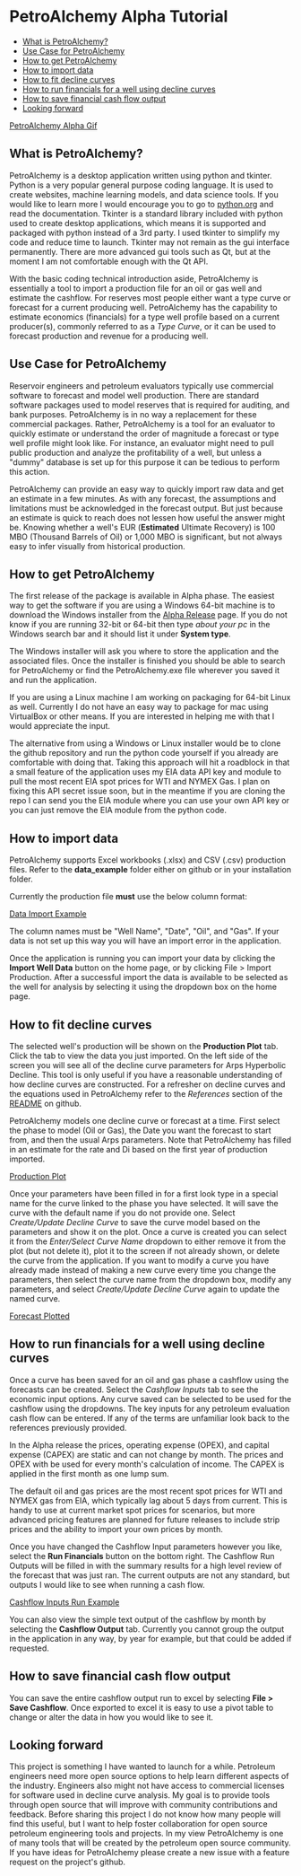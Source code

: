 # PetroAlchemy Alpha Tutorial
  - [What is PetroAlchemy?](#what-is-petroalchemy)
  - [Use Case for PetroAlchemy](#use-case-for-petroalchemy)
  - [How to get PetroAlchemy](#how-to-get-petroalchemy)
  - [How to import data](#how-to-import-data)
  - [How to fit decline curves](#how-to-fit-decline-curves)
  - [How to run financials for a well using decline curves](#how-to-run-financials-for-a-well-using-decline-curves)
  - [How to save financial cash flow output](#how-to-save-financial-cash-flow-output)
  - [Looking forward](#looking-forward)

[PetroAlchemy Alpha Gif](./img/alpha_introduction.gif)

## What is PetroAlchemy?
PetroAlchemy is a desktop application written using python and tkinter. Python is a very popular general purpose coding language. It is used to create websites, machine learning models, and data science tools. If you would like to learn more I would encourage you to go to [python.org](https://www.python.org/) and read the documentation. Tkinter is a standard library included with python used to create desktop applications, which means it is supported and packaged with python instead of a 3rd party. I used tkinter to simplify my code and reduce time to launch. Tkinter may not remain as the gui interface permanently. There are more advanced gui tools such as Qt, but at the moment I am not comfortable enough with the Qt API.

With the basic coding technical introduction aside, PetroAlchemy is essentially a tool to import a production file for an oil or gas well and estimate the cashflow. For reserves most people either want a type curve or forecast for a current producing well. PetroAlchemy has the capability to estimate economics (financials) for a type well profile based on a current producer(s), commonly referred to as a *Type Curve*, or it can be used to forecast production and revenue for a producing well.

## Use Case for PetroAlchemy
Reservoir engineers and petroleum evaluators typically use commercial software to forecast and model well production. There are standard software packages used to model reserves that is required for auditing, and bank purposes. PetroAlchemy is in no way a replacement for these commercial packages. Rather, PetroAlchemy is a tool for an evaluator to quickly estimate or understand the order of magnitude a forecast or type well profile might look like. For instance, an evaluator might need to pull public production and analyze the profitability of a well, but unless a "dummy" database is set up for this purpose it can be tedious to perform this action. 

PetroAlchemy can provide an easy way to quickly import raw data and get an estimate in a few minutes. As with any forecast, the assumptions and limitations must be acknowledged in the forecast output. But just because an estimate is quick to reach does not lessen how useful the answer might be. Knowing whether a well's EUR (**Estimated** Ultimate Recovery) is 100 MBO (Thousand Barrels of Oil) or 1,000 MBO is significant, but not always easy to infer visually from historical production.

## How to get PetroAlchemy
The first release of the package is available in Alpha phase. The easiest way to get the software if you are using a Windows 64-bit machine is to download the Windows installer from the [Alpha Release](https://github.com/mwentzWW/PetroAlchemy/releases) page. If you do not know if you are running 32-bit or 64-bit then type *about your pc* in the Windows search bar and it should list it under **System type**.

The Windows installer will ask you where to store the application and the associated files. Once the installer is finished you should be able to search for PetroAlchemy or find the PetroAlchemy.exe file wherever you saved it and run the application.

If you are using a Linux machine I am working on packaging for 64-bit Linux as well. Currently I do not have an easy way to package for mac using VirtualBox or other means. If you are interested in helping me with that I would appreciate the input.

The alternative from using a Windows or Linux installer would be to clone the github repository and run the python code yourself if you already are comfortable with doing that. Taking this approach will hit a roadblock in that a small feature of the application uses my EIA data API key and module to pull the most recent EIA spot prices for WTI and NYMEX Gas. I plan on fixing this API secret issue soon, but in the meantime if you are cloning the repo I can send you the EIA module where you can use your own API key or you can just remove the EIA module from the python code.

## How to import data
PetroAlchemy supports Excel workbooks (.xlsx) and CSV (.csv) production files. Refer to the **data_example** folder either on github or in your installation folder.

Currently the production file **must** use the below column format:

[Data Import Example](https://github.com/mwentzWW/PetroAlchemy/blob/master/docs/img/data_import_example.png)

The column names must be "Well Name", "Date", "Oil", and "Gas". If your data is not set up this way you will have an import error in the application.

Once the application is running you can import your data by clicking the **Import Well Data** button on the home page, or by clicking File > Import Production. After a successful import the data is available to be selected as the well for analysis by selecting it using the dropdown box on the home page.

## How to fit decline curves
The selected well's production will be shown on the **Production Plot** tab. Click the tab to view the data you just imported. On the left side of the screen you will see all of the decline curve parameters for Arps Hyperbolic Decline. This tool is only useful if you have a reasonable understanding of how decline curves are constructed. For a refresher on decline curves and the equations used in PetroAlchemy refer to the *References* section of the [README](https://github.com/mwentzWW/PetroAlchemy) on github.

PetroAlchemy models one decline curve or forecast at a time. First select the phase to model (Oil or Gas), the Date you want the forecast to start from, and then the usual Arps parameters. Note that PetroAlchemy has filled in an estimate for the rate and Di based on the first year of production imported.

[Production Plot](https://github.com/mwentzWW/PetroAlchemy/blob/master/docs/img/production_plot_example.png)

Once your parameters have been filled in for a first look type in a special name for the curve linked to the phase you have selected. It will save the curve with the default name if you do not provide one. Select *Create/Update Decline Curve* to save the curve model based on the parameters and show it on the plot. Once a curve is created you can select it from the *Enter/Select Curve Name* dropdown to either remove it from the plot (but not delete it), plot it to the screen if not already shown, or delete the curve from the application. If you want to modify a curve you have already made instead of making a new curve every time you change the parameters, then select the curve name from the dropdown box, modify any parameters, and select *Create/Update Decline Curve* again to update the named curve.

[Forecast Plotted](https://github.com/mwentzWW/PetroAlchemy/blob/master/docs/img/forecast_plot_example.png)

## How to run financials for a well using decline curves
Once a curve has been saved for an oil and gas phase a cashflow using the forecasts can be created. Select the *Cashflow Inputs* tab to see the economic input options. Any curve saved can be selected to be used for the cashflow using the dropdowns. The key inputs for any petroleum evaluation cash flow can be entered. If any of the terms are unfamiliar look back to the references previously provided.

In the Alpha release the prices, operating expense (OPEX), and capital expense (CAPEX) are static and can not change by month. The prices and OPEX with be used for every month's calculation of income. The CAPEX is applied in the first month as one lump sum.

The default oil and gas prices are the most recent spot prices for WTI and NYMEX gas from EIA, which typically lag about 5 days from current. This is handy to use at current market spot prices for scenarios, but more advanced pricing features are planned for future releases to include strip prices and the ability to import your own prices by month.

Once you have changed the Cashflow Input parameters however you like, select the **Run Financials** button on the bottom right. The Cashflow Run Outputs will be filled in with the summary results for a high level review of the forecast that was just ran. The current outputs are not any standard, but outputs I would like to see when running a cash flow.

[Cashflow Inputs Run Example](https://github.com/mwentzWW/PetroAlchemy/blob/master/docs/img/cashflow_inputs_run_example.png)

You can also view the simple text output of the cashflow by month by selecting the **Cashflow Output** tab. Currently you cannot group the output in the application in any way, by year for example, but that could be added if requested.

## How to save financial cash flow output
You can save the entire cashflow output run to excel by selecting **File > Save Cashflow**. Once exported to excel it is easy to use a pivot table to change or alter the data in how you would like to see it.

## Looking forward
This project is something I have wanted to launch for a while. Petroleum engineers need more open source options to help learn different aspects of the industry. Engineers also might not have access to commercial licenses for software used in decline curve analysis. My goal is to provide tools through open source that will improve with community contributions and feedback. Before sharing this project I do not know how many people will find this useful, but I want to help foster collaboration for open source petroleum engineering tools and projects. In my view PetroAlchemy is one of many tools that will be created by the petroleum open source community. If you have ideas for PetroAlchemy please create a new issue with a feature request on the project's github.
